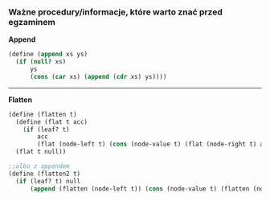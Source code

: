 ### Ważne procedury/informacje, które warto znać przed egzaminem ###

**Append**
```scheme
(define (append xs ys)
  (if (null? xs)
      ys
      (cons (car xs) (append (cdr xs) ys))))
```
<hr>

**Flatten**
```scheme
(define (flatten t)
  (define (flat t acc)
    (if (leaf? t)
        acc
        (flat (node-left t) (cons (node-value t) (flat (node-right t) acc)))))
  (flat t null))

;;albo z appendem
(define (flatten2 t)
  (if (leaf? t) null
      (append (flatten (node-left t)) (cons (node-value t) (flatten (node-right t))))))
```
